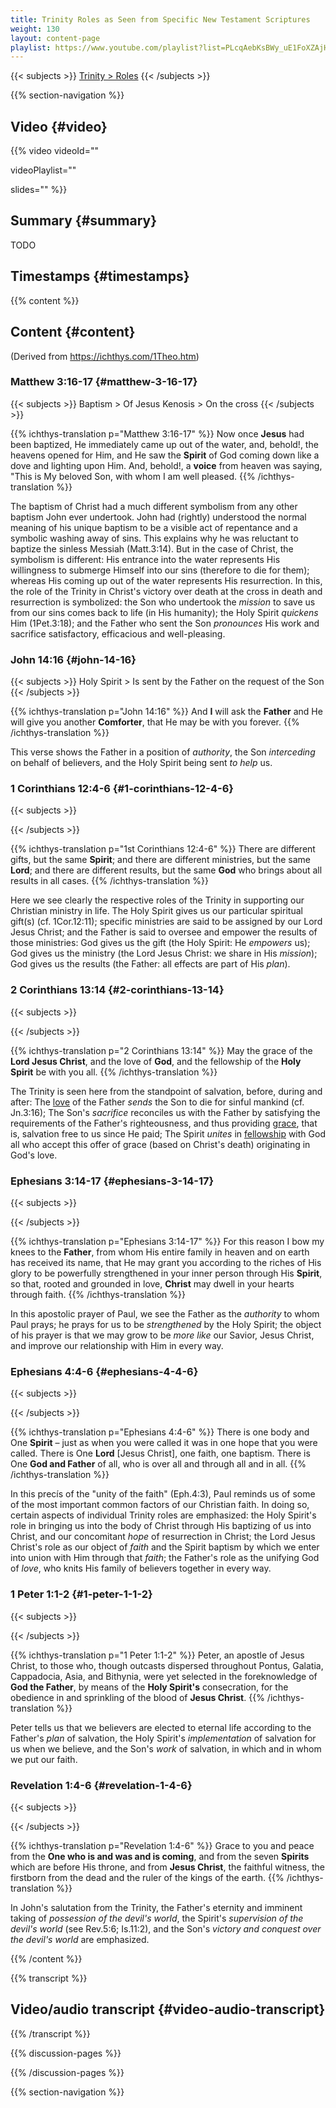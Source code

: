 ```yaml
---
title: Trinity Roles as Seen from Specific New Testament Scriptures
weight: 130
layout: content-page
playlist: https://www.youtube.com/playlist?list=PLcqAebKsBWy_uE1FoXZAjHKMHV1wWcAD8
---
```


{{< subjects >}}
<a href="/subject-index/#trinity-roles">Trinity > Roles</a>
{{< /subjects >}}

{{% section-navigation %}}

## Video {#video}

{{% video
videoId=""

videoPlaylist=""

slides=""
%}}

## Summary {#summary}

TODO

## Timestamps {#timestamps}



{{% content %}}

## Content {#content}

(Derived from https://ichthys.com/1Theo.htm)

<!-- --- -->

### Matthew 3:16-17 {#matthew-3-16-17}

{{< subjects >}}
Baptism > Of Jesus
Kenosis > On the cross
{{< /subjects >}}
<!-- p-"Matthew 3:16-17; Matthew 3:14; 1 Peter 3:18" -->

{{% ichthys-translation p="Matthew 3:16-17" %}}
Now once **Jesus** had been baptized, He immediately came up out of the water, and, behold!, the heavens opened for Him, and He saw the **Spirit** of God coming down like a dove and lighting upon Him. And, behold!, a **voice** from heaven was saying, "This is My beloved Son, with whom I am well pleased.
{{% /ichthys-translation %}}

The baptism of Christ had a much different symbolism from any other baptism John ever undertook. John had (rightly) understood the normal meaning of his unique baptism to be a visible act of repentance and a symbolic washing away of sins. This explains why he was reluctant to baptize the sinless Messiah (Matt.3:14). But in the case of Christ, the symbolism is different: His entrance into the water represents His willingness to submerge Himself into our sins (therefore to die for them); whereas His coming up out of the water represents His resurrection. In this, the role of the Trinity in Christ's victory over death at the cross in death and resurrection is symbolized: the Son who undertook the *mission* to save us from our sins comes back to life (in His humanity); the Holy Spirit *quickens* Him (1Pet.3:18); and the Father who sent the Son *pronounces* His work and sacrifice satisfactory, efficacious and well-pleasing.

<!-- --- -->

### John 14:16 {#john-14-16}

{{< subjects >}}
Holy Spirit > Is sent by the Father on the request of the Son
{{< /subjects >}}
<!-- p="John 14:16" -->

{{% ichthys-translation p="John 14:16" %}}
And **I** will ask the **Father** and He will give you another **Comforter**, that He may be with you forever.
{{% /ichthys-translation %}}

This verse shows the Father in a position of *authority*, the Son *interceding* on behalf of believers, and the Holy Spirit being sent *to help* us.

<!-- --- -->

### 1 Corinthians 12:4-6 {#1-corinthians-12-4-6}

{{< subjects >}}

{{< /subjects >}}
<!-- p="1 Corinthians 12:4-6; 1 Corinthians 12:11" -->

{{% ichthys-translation p="1st Corinthians 12:4-6" %}}
There are different gifts, but the same **Spirit**; and there are different ministries, but the same **Lord**; and there are different results, but the same **God** who brings about all results in all cases.
{{% /ichthys-translation %}}

Here we see clearly the respective roles of the Trinity in supporting our Christian ministry in life. The Holy Spirit gives us our particular spiritual gift(s) (cf. 1Cor.12:11); specific ministries are said to be assigned by our Lord Jesus Christ; and the Father is said to oversee and empower the results of those ministries: God gives us the gift (the Holy Spirit: He *empowers* us); God gives us the ministry (the Lord Jesus Christ: we share in His *mission*); God gives us the results (the Father: all effects are part of His *plan*).

<!-- --- -->

### 2 Corinthians 13:14 {#2-corinthians-13-14}

{{< subjects >}}

{{< /subjects >}}
<!-- p="2 Corinthians 13:14; John 3:16" -->

{{% ichthys-translation p="2 Corinthians 13:14" %}}
May the grace of the **Lord Jesus Christ**, and the love of **God**, and the fellowship of the **Holy Spirit** be with you all.
{{% /ichthys-translation %}}

The Trinity is seen here from the standpoint of salvation, before, during and after: The <u>love</u> of the Father *sends* the Son to die for sinful mankind (cf. Jn.3:16); The Son's *sacrifice* reconciles us with the Father by satisfying the requirements of the Father's righteousness, and thus providing <u>grace</u>, that is, salvation free to us since He paid; The Spirit *unites* in <u>fellowship</u> with God all who accept this offer of grace (based on Christ's death) originating in God's love.

<!-- --- -->

### Ephesians 3:14-17 {#ephesians-3-14-17}

{{< subjects >}}

{{< /subjects >}}
<!-- p="Ephesians 3:14-17" -->

{{% ichthys-translation p="Ephesians 3:14-17" %}}
For this reason I bow my knees to the **Father**, from whom His entire family in heaven and on earth has received its name, that He may grant you according to the riches of His glory to be powerfully strengthened in your inner person through His **Spirit**, so that, rooted and grounded in love, **Christ** may dwell in your hearts through faith.
{{% /ichthys-translation %}}

In this apostolic prayer of Paul, we see the Father as the *authority* to whom Paul prays; he prays for us to be *strengthened* by the Holy Spirit; the object of his prayer is that we may grow to be *more like* our Savior, Jesus Christ, and improve our relationship with Him in every way.

<!-- --- -->

### Ephesians 4:4-6 {#ephesians-4-4-6}

{{< subjects >}}

{{< /subjects >}}
<!-- p="Ephesians 4:3; Ephesians 4:4-6; Hebrews 4:15-16; Jeremiah 1:4-6" -->

{{% ichthys-translation p="Ephesians 4:4-6" %}}
There is one body and One **Spirit** – just as when you were called it was in one hope that you were called. There is One **Lord** [Jesus Christ], one faith, one baptism. There is One **God and Father** of all, who is over all and through all and in all.
{{% /ichthys-translation %}}

In this precís of the "unity of the faith" (Eph.4:3), Paul reminds us of some of the most important common factors of our Christian faith. In doing so, certain aspects of individual Trinity roles are emphasized: the Holy Spirit's role in bringing us into the body of Christ through His baptizing of us into Christ, and our concomitant *hope* of resurrection in Christ; the Lord Jesus Christ's role as our object of *faith* and the Spirit baptism by which we enter into union with Him through that *faith*; the Father's role as the unifying God of *love*, who knits His family of believers together in every way.

<!-- --- -->

### 1 Peter 1:1-2 {#1-peter-1-1-2}

{{< subjects >}}

{{< /subjects >}}
<!-- p="1 Peter 1:1-2" -->

{{% ichthys-translation p="1 Peter 1:1-2" %}}
Peter, an apostle of Jesus Christ, to those who, though outcasts dispersed throughout Pontus, Galatia, Cappadocia, Asia, and Bithynia, were yet selected in the foreknowledge of **God the Father**, by means of the **Holy Spirit's** consecration, for the obedience in and sprinkling of the blood of **Jesus Christ**.
{{% /ichthys-translation %}}

Peter tells us that we believers are elected to eternal life according to the Father's *plan* of salvation, the Holy Spirit's *implementation* of salvation for us when we believe, and the Son's *work* of salvation, in which and in whom we put our faith.

<!-- --- -->

### Revelation 1:4-6 {#revelation-1-4-6}

{{< subjects >}}

{{< /subjects >}}
<!-- p="Revelation 1:4-6; Revelation 5:6; Isaiah 11:2" -->

{{% ichthys-translation p="Revelation 1:4-6" %}}
Grace to you and peace from the **One who is and was and is coming**, and from the seven **Spirits** which are before His throne, and from **Jesus Christ**, the faithful witness, the firstborn from the dead and the ruler of the kings of the earth.
{{% /ichthys-translation %}}

In John's salutation from the Trinity, the Father's eternity and imminent taking of *possession of the devil's world*, the Spirit's *supervision of the devil's world* (see Rev.5:6; Is.11:2), and the Son's *victory and conquest over the devil's world* are emphasized.

{{% /content %}}

{{% transcript %}}

## Video/audio transcript {#video-audio-transcript}



{{% /transcript %}}

{{% discussion-pages %}}

{{% /discussion-pages %}}

{{% section-navigation %}}
